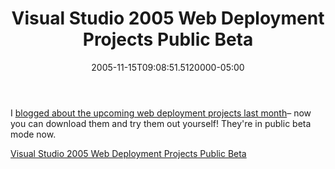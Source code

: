 ﻿---
title: Visual Studio 2005 Web Deployment Projects Public Beta
date: "2005-11-15T09:08:51.5120000-05:00"
description: I blogged about the upcoming web deployment projects last month–
featuredImage: img/visual-studio-2005-web-deployment-projects-public-beta-featured.png
---

I [blogged about the upcoming web deployment projects last month](http://ardalis.com/blogs/ssmith/archive/2005/10/05/Visual_Studio_2005_Web_Deployment_Projects.aspx)– now you can download them and try them out yourself! They're in public beta mode now.

[Visual Studio 2005 Web Deployment Projects Public Beta](http://msdn.microsoft.com/asp.net/reference/infrastructure/wdp/default.aspx)

